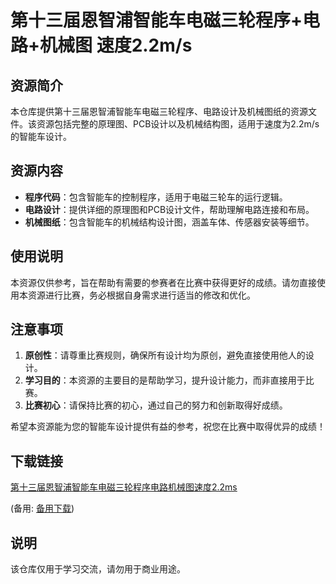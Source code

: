 # 第十三届恩智浦智能车电磁三轮程序+电路+机械图 速度2.2m/s

## 资源简介

本仓库提供第十三届恩智浦智能车电磁三轮程序、电路设计及机械图纸的资源文件。该资源包括完整的原理图、PCB设计以及机械结构图，适用于速度为2.2m/s的智能车设计。

## 资源内容

- **程序代码**：包含智能车的控制程序，适用于电磁三轮车的运行逻辑。
- **电路设计**：提供详细的原理图和PCB设计文件，帮助理解电路连接和布局。
- **机械图纸**：包含智能车的机械结构设计图，涵盖车体、传感器安装等细节。

## 使用说明

本资源仅供参考，旨在帮助有需要的参赛者在比赛中获得更好的成绩。请勿直接使用本资源进行比赛，务必根据自身需求进行适当的修改和优化。

## 注意事项

1. **原创性**：请尊重比赛规则，确保所有设计均为原创，避免直接使用他人的设计。
2. **学习目的**：本资源的主要目的是帮助学习，提升设计能力，而非直接用于比赛。
3. **比赛初心**：请保持比赛的初心，通过自己的努力和创新取得好成绩。

希望本资源能为您的智能车设计提供有益的参考，祝您在比赛中取得优异的成绩！

## 下载链接
[第十三届恩智浦智能车电磁三轮程序电路机械图速度2.2ms](https://pan.quark.cn/s/6c36894d99d3) 

(备用: [备用下载](https://pan.baidu.com/s/1trGOCnd_lnDhA9cZACaB5A?pwd=1234))

## 说明

该仓库仅用于学习交流，请勿用于商业用途。
